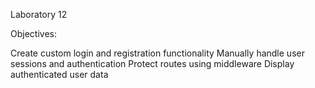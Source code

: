 Laboratory 12

Objectives:

Create custom login and registration functionality
Manually handle user sessions and authentication
Protect routes using middleware
Display authenticated user data
